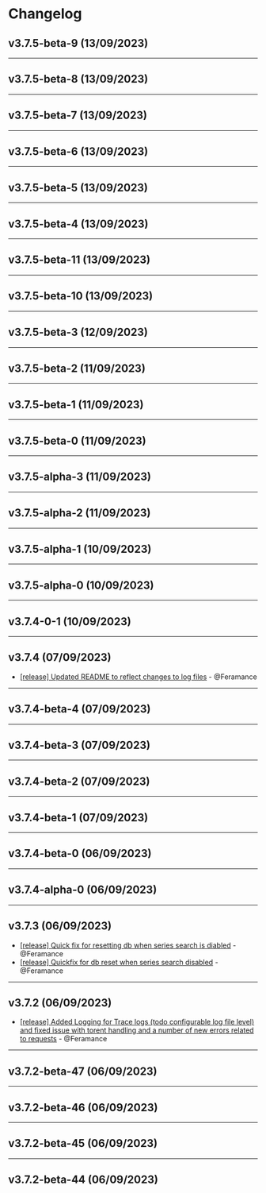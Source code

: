 # Changelog

## v3.7.5-beta-9 (13/09/2023)

---

## v3.7.5-beta-8 (13/09/2023)

---

## v3.7.5-beta-7 (13/09/2023)

---

## v3.7.5-beta-6 (13/09/2023)

---

## v3.7.5-beta-5 (13/09/2023)

---

## v3.7.5-beta-4 (13/09/2023)

---

## v3.7.5-beta-11 (13/09/2023)

---

## v3.7.5-beta-10 (13/09/2023)

---

## v3.7.5-beta-3 (12/09/2023)

---

## v3.7.5-beta-2 (11/09/2023)

---

## v3.7.5-beta-1 (11/09/2023)

---

## v3.7.5-beta-0 (11/09/2023)

---

## v3.7.5-alpha-3 (11/09/2023)

---

## v3.7.5-alpha-2 (11/09/2023)

---

## v3.7.5-alpha-1 (10/09/2023)

---

## v3.7.5-alpha-0 (10/09/2023)

---

## v3.7.4-0-1 (10/09/2023)

---

## v3.7.4 (07/09/2023)
- [[release] Updated README to reflect changes to log files](https://github.com/Feramance/qBitrr/commit/95173eb1be8efd2a6de05c83ab707fbb2efa21fc) - @Feramance

---

## v3.7.4-beta-4 (07/09/2023)

---

## v3.7.4-beta-3 (07/09/2023)

---

## v3.7.4-beta-2 (07/09/2023)

---

## v3.7.4-beta-1 (07/09/2023)

---

## v3.7.4-beta-0 (06/09/2023)

---

## v3.7.4-alpha-0 (06/09/2023)

---

## v3.7.3 (06/09/2023)
- [[release] Quick fix for resetting db when series search is diabled](https://github.com/Feramance/qBitrr/commit/56e31336885fe37d88afac1659187ec3dd4af14c) - @Feramance
- [[release] Quickfix for db reset when series search disabled](https://github.com/Feramance/qBitrr/commit/3a440604c84414876874da46cadeb5f23b307824) - @Feramance
---

## v3.7.2 (06/09/2023)
- [[release] Added Logging for Trace logs (todo configurable log file level) and fixed issue with torent handling and a number of new errors related to requests](https://github.com/Feramance/qBitrr/commit/d882d0acb4f7a74c317df6e2cbd9098d09f281bc) - @Feramance

---

## v3.7.2-beta-47 (06/09/2023)

---

## v3.7.2-beta-46 (06/09/2023)

---

## v3.7.2-beta-45 (06/09/2023)

---

## v3.7.2-beta-44 (06/09/2023)
